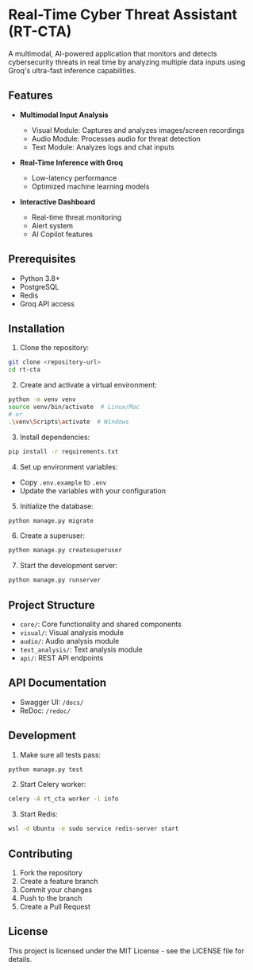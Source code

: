 # Real-Time Cyber Threat Assistant (RT-CTA)

A multimodal, AI-powered application that monitors and detects cybersecurity threats in real time by analyzing multiple data inputs using Groq's ultra-fast inference capabilities.

## Features

- **Multimodal Input Analysis**
  - Visual Module: Captures and analyzes images/screen recordings
  - Audio Module: Processes audio for threat detection
  - Text Module: Analyzes logs and chat inputs
  
- **Real-Time Inference with Groq**
  - Low-latency performance
  - Optimized machine learning models
  
- **Interactive Dashboard**
  - Real-time threat monitoring
  - Alert system
  - AI Copilot features

## Prerequisites

- Python 3.8+
- PostgreSQL
- Redis
- Groq API access

## Installation

1. Clone the repository:
```bash
git clone <repository-url>
cd rt-cta
```

2. Create and activate a virtual environment:
```bash
python -m venv venv
source venv/bin/activate  # Linux/Mac
# or
.\venv\Scripts\activate  # Windows
```

3. Install dependencies:
```bash
pip install -r requirements.txt
```

4. Set up environment variables:
- Copy `.env.example` to `.env`
- Update the variables with your configuration

5. Initialize the database:
```bash
python manage.py migrate
```

6. Create a superuser:
```bash
python manage.py createsuperuser
```

7. Start the development server:
```bash
python manage.py runserver
```

## Project Structure

- `core/`: Core functionality and shared components
- `visual/`: Visual analysis module
- `audio/`: Audio analysis module
- `text_analysis/`: Text analysis module
- `api/`: REST API endpoints

## API Documentation

- Swagger UI: `/docs/`
- ReDoc: `/redoc/`

## Development

1. Make sure all tests pass:
```bash
python manage.py test
```

2. Start Celery worker:
```bash
celery -A rt_cta worker -l info
```

3. Start Redis:
```bash
wsl -d Ubuntu -e sudo service redis-server start
```

## Contributing

1. Fork the repository
2. Create a feature branch
3. Commit your changes
4. Push to the branch
5. Create a Pull Request

## License

This project is licensed under the MIT License - see the LICENSE file for details. 